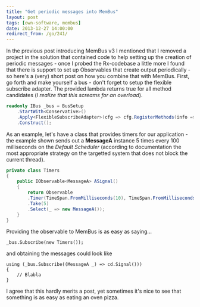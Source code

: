 ```yaml
---
title: "Get periodic messages into MemBus"
layout: post
tags: [own-software, membus]
date: 2013-12-27 14:00:00
redirect_from: /go/241/
---
```


In the previous post introducing MemBus v3 I mentioned that I removed a project in the solution that contained code to help setting up the creation of periodic messages - once I probed the Rx-codebase a little more I found that there is support to set up Observables that create output periodically - so here's a (very) short post on how you combine that with MemBus.
First, go forth and make yourself a bus - don't forget to setup the flexible subscribe adapter. The provided lambda returns true for all method candidates (*I realize that this screams for an overload*).

```csharp
readonly IBus _bus = BusSetup
    .StartWith<Conservative>()
    .Apply<FlexibleSubscribeAdapter>(cfg => cfg.RegisterMethods(info => true))
    .Construct();
```

As an example, let's have a class that provides timers for our application - the example shown sends out a **MessageA** instance 5 times every 100 milliseconds on the *Default Scheduler* (according to documentation the most appropriate strategy on the targetted system that does not block the current thread).

```csharp
private class Timers
{
    public IObservable<MessageA> ASignal()
    {
        return Observable
        .Timer(TimeSpan.FromMilliseconds(10), TimeSpan.FromMilliseconds(100), Scheduler.Default)
        .Take(5)
        .Select(_ => new MessageA());
    } 
}
```

Providing the observable to MemBus is as easy as saying...


	_bus.Subscribe(new Timers());


and obtaining the messages could look like


    using (_bus.Subscribe((MessageA _) => cd.Signal()))
    {
		// Blabla
	}
	

I agree that this hardly merits a post, yet sometimes it's nice to see that something is as easy as eating an oven pizza.